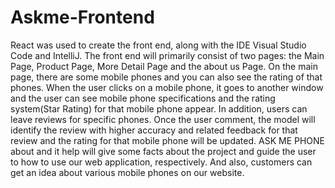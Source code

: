 # Askme-Frontend
React was used to create the front end, along with the IDE Visual Studio Code and IntelliJ. The 
front end will primarily consist of two pages: the Main Page, Product Page, More Detail Page and 
the about us Page. On the main page, there are some mobile phones and you can also see the rating 
of that phones. When the user clicks on a mobile phone, it goes to another window and the user 
can see mobile phone specifications and the rating system(Star Rating) for that mobile phone 
appear. In addition, users can leave reviews for specific phones. Once the user comment, the model 
will identify the review with higher accuracy and related feedback for that review and the rating 
for that mobile phone will be updated.
ASK ME PHONE about and it help will give some facts about the project and guide the user to 
how to use our web application, respectively. And also, customers can get an idea about various 
mobile phones on our website.
